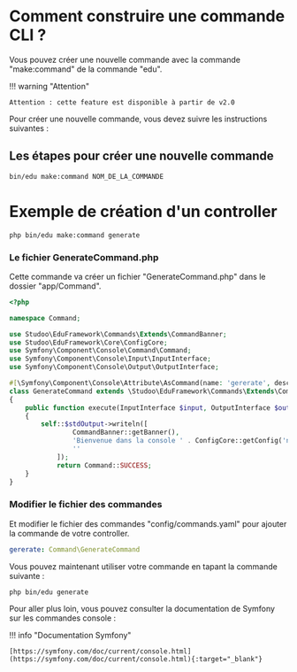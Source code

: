 # Comment construire une commande CLI ?

Vous pouvez créer une nouvelle commande avec la commande "make:command" de la commande "edu".

!!! warning "Attention"

    Attention : cette feature est disponible à partir de v2.0

Pour créer une nouvelle commande, vous devez suivre les instructions suivantes :

## Les étapes pour créer une nouvelle commande

```shell
bin/edu make:command NOM_DE_LA_COMMANDE
```

# Exemple de création d'un controller

```Shell
php bin/edu make:command generate
```

### Le fichier GenerateCommand.php
Cette commande va créer un fichier "GenerateCommand.php" dans le dossier "app/Command". 

```php
<?php

namespace Command;

use Studoo\EduFramework\Commands\Extends\CommandBanner;
use Studoo\EduFramework\Core\ConfigCore;
use Symfony\Component\Console\Command\Command;
use Symfony\Component\Console\Input\InputInterface;
use Symfony\Component\Console\Output\OutputInterface;

#[\Symfony\Component\Console\Attribute\AsCommand(name: 'gererate', description: 'Renseigner la description de la commande gererate')]
class GenerateCommand extends \Studoo\EduFramework\Commands\Extends\CommandManage
{
	public function execute(InputInterface $input, OutputInterface $output): int
	{
		self::$stdOutput->writeln([
		        CommandBanner::getBanner(),
		        'Bienvenue dans la console ' . ConfigCore::getConfig('name'),
		        ''
		    ]);
		    return Command::SUCCESS;
	}
}
```

### Modifier le fichier des commandes
Et modifier le fichier des commandes "config/commands.yaml" pour ajouter la commande de votre controller.

```yaml
gererate: Command\GenerateCommand
```

Vous pouvez maintenant utiliser votre commande en tapant la commande suivante :

```Shell
php bin/edu generate
```

Pour aller plus loin, vous pouvez consulter la documentation de Symfony sur les commandes console :

!!! info "Documentation Symfony"

    [https://symfony.com/doc/current/console.html](https://symfony.com/doc/current/console.html){:target="_blank"}
